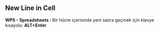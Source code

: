 ## New Line in Cell
**WPS - Spreadsheets :** Bir hücre içerisinde yeni satıra geçmek için klavye kısayolu: **ALT+Enter**
